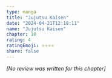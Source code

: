 ```yaml
---
type: manga
title: "Jujutsu Kaisen"
date: "2024-04-21T12:18:11"
name: "Jujutsu Kaisen"
chapter: 10
rating: 4
ratingEmoji: ⭐️⭐️⭐️⭐️
share: false
---
```


*[No review was written for this chapter]*
